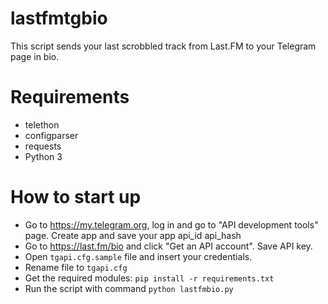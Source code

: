 # lastfmtgbio
This script sends your last scrobbled track from Last.FM to your Telegram page in bio.
# Requirements
- telethon
- configparser
- requests
- Python 3
# How to start up
- Go to https://my.telegram.org, log in and go to "API development tools" page. Create app and save your app api_id api_hash
- Go to https://last.fm/bio and click "Get an API account". Save API key.
- Open `tgapi.cfg.sample` file and insert your credentials.
- Rename file to `tgapi.cfg`
- Get the required modules: `pip install -r requirements.txt`
- Run the script with command `python lastfmbio.py`
